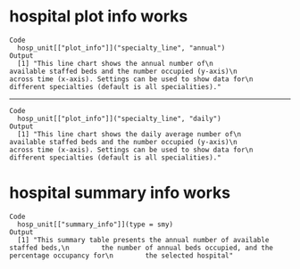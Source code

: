 # hospital plot info works

    Code
      hosp_unit[["plot_info"]]("specialty_line", "annual")
    Output
      [1] "This line chart shows the annual number of\n                    available staffed beds and the number occupied (y-axis)\n                    across time (x-axis). Settings can be used to show data for\n                    different specialties (default is all specialities)."

---

    Code
      hosp_unit[["plot_info"]]("specialty_line", "daily")
    Output
      [1] "This line chart shows the daily average number of\n                    available staffed beds and the number occupied (y-axis)\n                    across time (x-axis). Settings can be used to show data for\n                    different specialties (default is all specialities)."

# hospital summary info works

    Code
      hosp_unit[["summary_info"]](type = smy)
    Output
      [1] "This summary table presents the annual number of available staffed beds,\n        the number of annual beds occupied, and the percentage occupancy for\n        the selected hospital"

